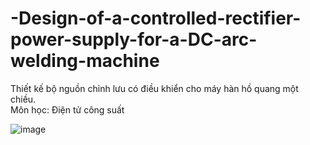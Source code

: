 # -Design-of-a-controlled-rectifier-power-supply-for-a-DC-arc-welding-machine

Thiết kế bộ nguồn chỉnh lưu có điều khiển cho máy hàn hồ quang một chiều.  
  Môn học: Điện tử công suất

![image](https://github.com/user-attachments/assets/c2d10f33-392d-44cc-b286-771c28374ab4)
